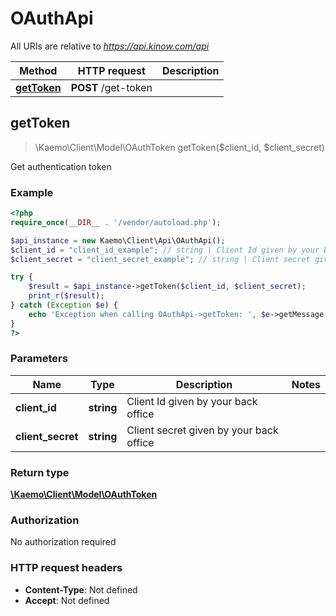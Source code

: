 # OAuthApi

All URIs are relative to *https://api.kinow.com/api*

Method | HTTP request | Description
------------- | ------------- | -------------
[**getToken**](#getToken) | **POST** /get-token | 


## **getToken**
> \Kaemo\Client\Model\OAuthToken getToken($client_id, $client_secret)



Get authentication token

### Example
```php
<?php
require_once(__DIR__ . '/vendor/autoload.php');

$api_instance = new Kaemo\Client\Api\OAuthApi();
$client_id = "client_id_example"; // string | Client Id given by your back office
$client_secret = "client_secret_example"; // string | Client secret given by your back office

try {
    $result = $api_instance->getToken($client_id, $client_secret);
    print_r($result);
} catch (Exception $e) {
    echo 'Exception when calling OAuthApi->getToken: ', $e->getMessage(), PHP_EOL;
}
?>
```

### Parameters

Name | Type | Description  | Notes
------------- | ------------- | ------------- | -------------
 **client_id** | **string**| Client Id given by your back office |
 **client_secret** | **string**| Client secret given by your back office |

### Return type

[**\Kaemo\Client\Model\OAuthToken**](#OAuthToken)

### Authorization

No authorization required

### HTTP request headers

 - **Content-Type**: Not defined
 - **Accept**: Not defined

